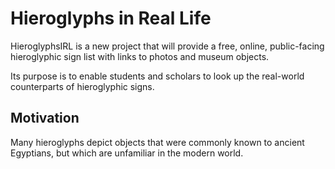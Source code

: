 # Hieroglyphs in Real Life

HieroglyphsIRL is a new project that will provide a free, online, public-facing hieroglyphic sign list with links to photos and museum objects.

Its purpose is to enable students and scholars to look up the real-world counterparts of hieroglyphic signs.

## Motivation

Many hieroglyphs depict objects that were commonly known to ancient Egyptians, but which are unfamiliar in the modern world.